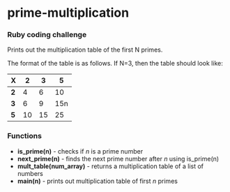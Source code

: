 # prime-multiplication

### Ruby coding challenge

Prints out the multiplication table of the first N primes. 

The format of the table is as follows. If N=3, then the table should look like:

X | 2 | 3 | 5
--- | --- | --- | ---
__2__ | 4 | 6 | 10
__3__ | 6 | 9 | 15n
__5__ | 10 | 15 | 25

### Functions

- __is_prime(n)__ - checks if _n_ is a prime number
- __next_prime(n)__ - finds the next prime number after _n_ using is_prime(n)
- __mult_table(num_array)__ - returns a multiplication table of a list of numbers
- __main(n)__ - prints out multiplication table of first _n_ primes
